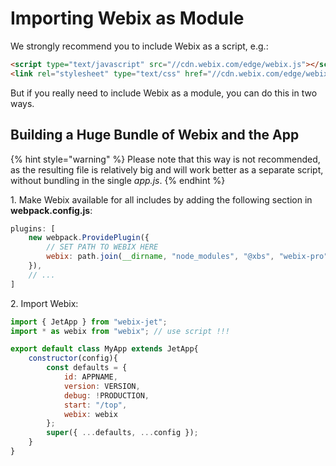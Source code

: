 # Importing Webix as Module

We strongly recommend you to include Webix as a script, e.g.:

```html
<script type="text/javascript" src="//cdn.webix.com/edge/webix.js"></script>
<link rel="stylesheet" type="text/css" href="//cdn.webix.com/edge/webix.css">
```

But if you really need to include Webix as a module, you can do this in two ways.

## Building a Huge Bundle of Webix and the App

{% hint style="warning" %}
Please note that this way is not recommended, as the resulting file is relatively big and will work better as a separate script, without bundling in the single *app.js*.
{% endhint %}

1\. Make Webix available for all includes by adding the following section in **webpack.config.js**:

```javascript
plugins: [
	new webpack.ProvidePlugin({
		// SET PATH TO WEBIX HERE
		webix: path.join(__dirname, "node_modules", "@xbs", "webix-pro")
	}),
	// ...
]
```

2\. Import Webix:

```javascript
import { JetApp } from "webix-jet";
import * as webix from "webix"; // use script !!!

export default class MyApp extends JetApp{
    constructor(config){
        const defaults = {
            id: APPNAME,
            version: VERSION,
            debug: !PRODUCTION,
            start: "/top",
            webix: webix
       	};
        super({ ...defaults, ...config });
    }
}
```
